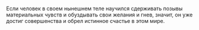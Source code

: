 Если человек в своем нынешнем теле научился сдерживать позывы материальных чувств и обуздывать свои желания и гнев, значит, он уже достиг совершенства и обрел истинное счастье в этом мире.